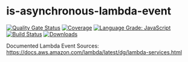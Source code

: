 # is-asynchronous-lambda-event

[![Quality Gate Status](https://sonarcloud.io/api/project_badges/measure?project=com.jordansinko.is-asynchronous-lambda-event&metric=alert_status)](https://sonarcloud.io/dashboard?id=com.jordansinko.is-asynchronous-lambda-event) [![Coverage](https://sonarcloud.io/api/project_badges/measure?project=com.jordansinko.is-asynchronous-lambda-event&metric=coverage)](https://sonarcloud.io/dashboard?id=com.jordansinko.is-asynchronous-lambda-event) [![Language Grade: JavaScript](https://img.shields.io/lgtm/grade/javascript/g/JordanSinko/is-asynchronous-lambda-event.svg?logo=lgtm&logoWidth=18)](https://lgtm.com/projects/g/JordanSinko/is-asynchronous-lambda-event/context:javascript) [![Build Status](https://shields-staging-pr-3898.herokuapp.com/github/actions/JordanSinko/is-asynchronous-lambda-event/Github%20Pushflow)](https://github.com/JordanSinko/is-asynchronous-lambda-event/actions) [![Downloads](https://img.shields.io/npm/dm/is-asynchronous-lambda-event)](https://www.npmjs.com/package/is-asynchronous-lambda-event)

Documented Lambda Event Sources: https://docs.aws.amazon.com/lambda/latest/dg/lambda-services.html

